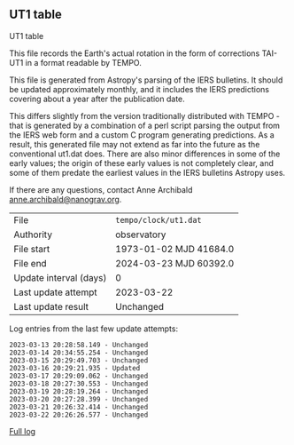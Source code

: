 
## UT1 table

UT1 table

This file records the Earth's actual rotation in the form of
corrections TAI-UT1 in a format readable by TEMPO.

This file is generated from Astropy's parsing of the IERS
bulletins. It should be updated approximately monthly, and it
includes the IERS predictions covering about a year after the
publication date.

This differs slightly from the version traditionally distributed
with TEMPO - that is generated by a combination of a perl script
parsing the output from the IERS web form and a custom C program
generating predictions. As a result, this generated file may not
extend as far into the future as the conventional ut1.dat does.
There are also minor differences in some of the early values; the
origin of these early values is not completely clear, and some of
them predate the earliest values in the IERS bulletins Astropy uses.

If there are any questions, contact Anne Archibald
<anne.archibald@nanograv.org>.

|     |     |
|:--- |:--- |
| File | `tempo/clock/ut1.dat` |
| Authority | observatory |
| File start | 1973-01-02 MJD 41684.0 |
| File end | 2024-03-23 MJD 60392.0 |
| Update interval (days) | 0 |
| Last update attempt | 2023-03-22 |
| Last update result | Unchanged |

Log entries from the last few update attempts:
```
2023-03-13 20:28:58.149 - Unchanged
2023-03-14 20:34:55.254 - Unchanged
2023-03-15 20:29:49.703 - Unchanged
2023-03-16 20:29:21.935 - Updated
2023-03-17 20:29:09.062 - Unchanged
2023-03-18 20:27:30.553 - Unchanged
2023-03-19 20:28:19.264 - Unchanged
2023-03-20 20:27:28.399 - Unchanged
2023-03-21 20:26:32.414 - Unchanged
2023-03-22 20:26:26.577 - Unchanged
```
[Full log](https://raw.githubusercontent.com/ipta/pulsar-clock-corrections/main/log/tempo/clock/ut1.dat.log)
